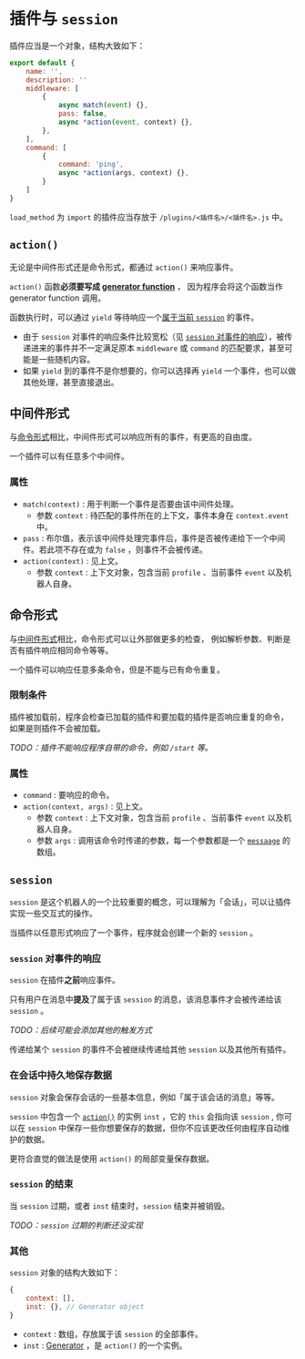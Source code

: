 # 插件与 `session`

插件应当是一个对象，结构大致如下：

```javascript
export default {
    name: '',
    description: ''
    middleware: [
        {
            async match(event) {},
            pass: false, 
            async *action(event, context) {},
        },
    ],
    command: [
        {
            command: 'ping',
            async *action(args, context) {},
        }
    ]
}
```

`load_method` 为 `import` 的插件应当存放于 `/plugins/<插件名>/<插件名>.js` 中。

## `action()`

无论是中间件形式还是命令形式，都通过 `action()` 来响应事件。

`action()` 函数**必须要写成 [generator function](https://developer.mozilla.org/en-US/docs/Web/JavaScript/Reference/Statements/function*)** ，
因为程序会将这个函数当作 generator function 调用。

函数执行时，可以通过 `yield` 等待响应一个[属于当前 `session`](#session-对事件的响应) 的事件。

- 由于 `session` 对事件的响应条件比较宽松（见 [`session` 对事件的响应](#session-对事件的响应)），被传递进来的事件并不一定满足原本 `middleware` 或 `command` 的匹配要求，甚至可能是一些随机内容。
- 如果 `yield` 到的事件不是你想要的，你可以选择再 `yield` 一个事件，也可以做其他处理，甚至直接退出。

## 中间件形式

与[命令形式](#命令形式)相比，中间件形式可以响应所有的事件，有更高的自由度。

一个插件可以有任意多个中间件。

### 属性

- `match(context)` : 用于判断一个事件是否要由该中间件处理。
  - 参数 `context` : 待匹配的事件所在的上下文，事件本身在 `context.event` 中。
- `pass` : 布尔值，表示该中间件处理完事件后，事件是否被传递给下一个中间件。若此项不存在或为 `false` ，则事件不会被传递。
- `action(context)` : 见上文。
  - 参数 `context` : 上下文对象，包含当前 `profile` 、当前事件 `event` 以及机器人自身。

## 命令形式

与[中间件形式](#中间件形式)相比，命令形式可以让外部做更多的检查，
例如解析参数、判断是否有插件响应相同命令等等。

一个插件可以响应任意多条命令，但是不能与已有命令重复。

### 限制条件

插件被加载前，程序会检查已加载的插件和要加载的插件是否响应重复的命令，
如果是则插件不会被加载。

*TODO：插件不能响应程序自带的命令，例如 `/start` 等。*

### 属性

- `command` : 要响应的命令。
- `action(context, args)` : 见上文。
  - 参数 `context` : 上下文对象，包含当前 `profile` 、当前事件 `event` 以及机器人自身。
  - 参数 `args` : 调用该命令时传递的参数，每一个参数都是一个 [`messaage`](https://12.onebot.dev/interface/message/type/) 的数组。

## `session`

`session` 是这个机器人的一个比较重要的概念，可以理解为「会话」，可以让插件实现一些交互式的操作。

当插件以任意形式响应了一个事件，程序就会创建一个新的 `session` 。

### `session` 对事件的响应

`session` 在插件**之前**响应事件。

只有用户在消息中**提及**了属于该 `session` 的消息，该消息事件才会被传递给该 `session` 。

*TODO：后续可能会添加其他的触发方式*

传递给某个 `session` 的事件不会被继续传递给其他 `session` 以及其他所有插件。

### 在会话中持久地保存数据

`session` 对象会保存会话的一些基本信息，例如「属于该会话的消息」等等。

`session` 中包含一个 [`action()`](#action) 的实例 `inst` ，它的 `this` 会指向该 `session` ,
你可以在 `session` 中保存一些你想要保存的数据，但你不应该更改任何由程序自动维护的数据。

更符合直觉的做法是使用 `action()` 的局部变量保存数据。

### `session` 的结束

当 `session` 过期，或者 `inst` 结束时，`session` 结束并被销毁。

*TODO：`session` 过期的判断还没实现*

### 其他

`session` 对象的结构大致如下：

```javascript
{
    context: [],
    inst: {}, // Generator object
}
```

- `context` : 数组，存放属于该 `session` 的全部事件。
- `inst` : [Generator](https://developer.mozilla.org/en-US/docs/Web/JavaScript/Reference/Global_Objects/Generator) ，是 `action()` 的一个实例。